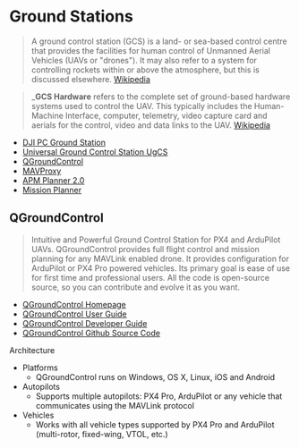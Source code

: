 # Ground Stations

> A ground control station (GCS) is a land- or sea-based control centre that provides the facilities for human control of Unmanned Aerial Vehicles (UAVs or "drones"). It may also refer to a system for controlling rockets within or above the atmosphere, but this is discussed elsewhere. [Wikipedia](https://en.wikipedia.org/wiki/Ground_control_station)

> ___GCS Hardware__ refers to the complete set of ground-based hardware systems used to control the UAV. This typically includes the Human-Machine Interface, computer, telemetry, video capture card and aerials for the control, video and data links to the UAV. [Wikipedia](https://en.wikipedia.org/wiki/Ground_control_station)

- [DJI PC Ground Station](http://www.dji.com/es/pc-ground-station/feature)
- [Universal Ground Control Station UgCS](https://www.ugcs.com/)
- [QGroundControl](http://www.qgroundcontrol.org/)
- [MAVProxy](http://ardupilot.github.io/MAVProxy/html/index.html)
- [APM Planner 2.0](http://ardupilot.org/planner2/index.html#home)
- [Mission Planner](http://ardupilot.org/planner/index.html#home)

## QGroundControl

> Intuitive and Powerful Ground Control Station for PX4 and ArduPilot UAVs. QGroundControl provides full flight control and mission planning for any MAVLink enabled drone. It provides configuration for ArduPilot or PX4 Pro powered vehicles. Its primary goal is ease of use for first time and professional users. All the code is open-source source, so you can contribute and evolve it as you want.

- [QGroundControl Homepage](http://qgroundcontrol.com/)
- [QGroundControl User Guide](https://docs.qgroundcontrol.com/en/)
- [QGroundControl Developer Guide](https://dev.qgroundcontrol.com/en/)
- [QGroundControl Github Source Code](https://github.com/mavlink/qgroundcontrol)

Architecture

- Platforms
  - QGroundControl runs on Windows, OS X, Linux, iOS and Android
- Autopilots
  - Supports multiple autopilots: PX4 Pro, ArduPilot or any vehicle that communicates using the MAVLink protocol
- Vehicles
  - Works with all vehicle types supported by PX4 Pro and ArduPilot (multi-rotor, fixed-wing, VTOL, etc.)

